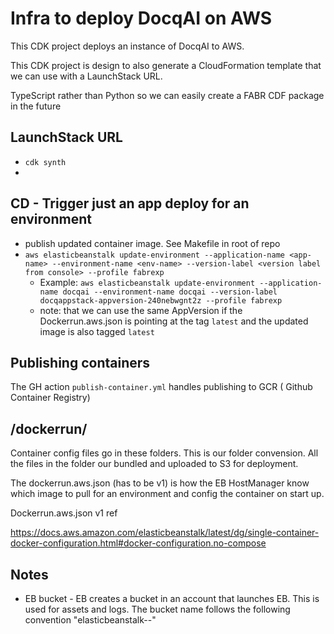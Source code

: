 # Infra to deploy DocqAI on AWS

This CDK project deploys an instance of DocqAI to AWS.

This CDK project is design to also generate a CloudFormation template that we can use with a LaunchStack URL.

TypeScript rather than Python so we can easily create a FABR CDF package in the future

## LaunchStack URL 

- `cdk synth`
- 

## CD - Trigger just an app deploy for an environment

- publish updated container image. See Makefile in root of repo
- `aws elasticbeanstalk update-environment --application-name <app-name> --environment-name <env-name> --version-label <version label from console> --profile fabrexp`
  - Example: `aws elasticbeanstalk update-environment --application-name docqai --environment-name docqai --version-label docqappstack-appversion-240nebwgnt2z --profile fabrexp`
  - note: that we can use the same AppVersion if the Dockerrun.aws.json is pointing at the tag `latest` and the updated image is also tagged `latest`



## Publishing containers

The GH action `publish-container.yml` handles publishing to GCR ( Github Container Registry)

## /dockerrun/<app-name>

Container config files go in these folders. This is our folder convension. All the files in the folder our bundled and uploaded to S3 for deployment.

The dockerrun.aws.json (has to be v1) is how the EB HostManager know which image to pull for an environment and config the container on start up.

Dockerrun.aws.json v1 ref

<https://docs.aws.amazon.com/elasticbeanstalk/latest/dg/single-container-docker-configuration.html#docker-configuration.no-compose>

## Notes

- EB bucket - EB creates a bucket in an account that launches EB. This is used for assets and logs. The bucket name follows the following convention "elasticbeanstalk-<region>-<account id>"
